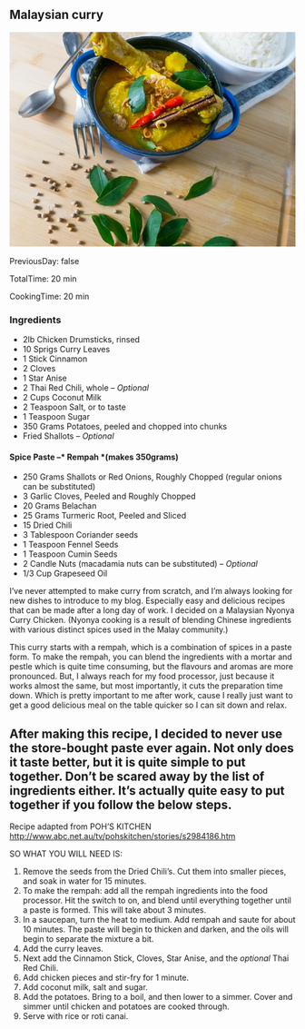 [title]: #()

## Malaysian curry

[img]: #()

![](../docs/imgs/0017-malasyan-curry.webp)

[#url]:#()

[](https://www.sweetrehab.ca/post/a-simple-one-pot-malaysian-nyonya-curry-chicken)

[recipe-time]: #()

PreviousDay: false

TotalTime: 20 min

CookingTime: 20 min

[ingredients-content]: #()

### Ingredients

* 2lb Chicken Drumsticks, rinsed
* 10 Sprigs Curry Leaves
* 1 Stick Cinnamon
* 2 Cloves
* 1 Star Anise
* 2 Thai Red Chili, whole – *Optional*
* 2 Cups Coconut Milk
* 2 Teaspoon Salt, or to taste
* 1 Teaspoon Sugar
* 350 Grams Potatoes, peeled and chopped into chunks
* Fried Shallots – *Optional*


#### Spice Paste –* Rempah *(makes 350grams)
* 250 Grams Shallots or Red Onions, Roughly Chopped (regular onions can be substituted)
* 3 Garlic Cloves, Peeled and Roughly Chopped
* 20 Grams Belachan
* 25 Grams Turmeric Root, Peeled and Sliced
* 15 Dried Chili
* 3 Tablespoon Coriander seeds
* 1 Teaspoon Fennel Seeds
* 1 Teaspoon Cumin Seeds
* 2 Candle Nuts (macadamia nuts can be substituted) – *Optional*
* 1/3 Cup Grapeseed Oil


[content]: #()


I’ve never attempted to make curry from scratch, and I’m always looking for
new dishes to introduce to my blog. Especially easy and delicious recipes
that can be made after a long day of work. I decided on a Malaysian Nyonya
Curry Chicken. (Nyonya cooking is a result of blending Chinese ingredients
with various distinct spices used in the Malay community.)

This curry starts with a rempah, which is a combination of spices in a
paste form. To make the rempah, you can blend the ingredients with a mortar
and pestle which is quite time consuming, but the flavours and aromas are
more pronounced. But, I always reach for my food processor, just because it
works almost the same, but most importantly, it cuts the preparation time
down. Which is pretty important to me after work, cause I really just want
to get a good delicious meal on the table quicker so I can sit down and
relax.

After making this recipe, I decided to never use the store-bought paste
ever again. Not only does it taste better, but it is quite simple to put
together. Don’t be scared away by the list of ingredients either. It’s
actually quite easy to put together if you follow the below steps.
------------------------------
Recipe adapted from POH’S KITCHEN
<http://www.abc.net.au/tv/pohskitchen/stories/s2984186.htm>

SO WHAT YOU WILL NEED IS:



1. Remove the seeds from the Dried Chili’s. Cut them into smaller pieces,
and soak in water for 15 minutes[](timer:15:minutes).
2. To make the rempah: add all the rempah ingredients into the food
processor.
Hit the switch to on, and blend until everything together until a paste is
formed. This will take about 3 minutes[](timer:3:minutes).
3. In a saucepan, turn the heat to medium. Add rempah and saute for about
10 minutes[](timer:10:minutes). The paste will begin to thicken and darken, and the oils will
begin to separate the mixture a bit.
4. Add the curry leaves.
5. Next add the Cinnamon Stick, Cloves, Star Anise, and the *optional* Thai
Red Chili.
6. Add chicken pieces and stir-fry for 1 minute.
7. Add coconut milk, salt and sugar.
8. Add the potatoes. Bring to a boil, and then lower to a simmer. Cover and
simmer until chicken and potatoes are cooked through.
9. Serve with rice or roti canai.

